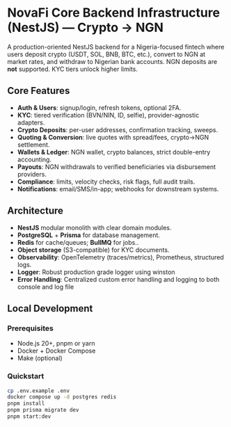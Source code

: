 # NovaFi Core Backend Infrastructure (NestJS) — Crypto → NGN

A production-oriented NestJS backend for a Nigeria-focused fintech where users deposit crypto (USDT, SOL, BNB, BTC, etc.), convert to NGN at market rates, and withdraw to Nigerian bank accounts. NGN deposits are **not** supported. KYC tiers unlock higher limits.

## Core Features

- **Auth & Users**: signup/login, refresh tokens, optional 2FA.
- **KYC**: tiered verification (BVN/NIN, ID, selfie), provider-agnostic adapters.
- **Crypto Deposits**: per-user addresses, confirmation tracking, sweeps.
- **Quoting & Conversion**: live quotes with spread/fees, crypto→NGN settlement.
- **Wallets & Ledger**: NGN wallet, crypto balances, strict double-entry accounting.
- **Payouts**: NGN withdrawals to verified beneficiaries via disbursement providers.
- **Compliance**: limits, velocity checks, risk flags, full audit trails.
- **Notifications**: email/SMS/in-app; webhooks for downstream systems.

## Architecture

- **NestJS** modular monolith with clear domain modules.
- **PostgreSQL** + **Prisma** for database management.
- **Redis** for cache/queues; **BullMQ** for jobs..
- **Object storage** (S3-compatible) for KYC documents.
- **Observability**: OpenTelemetry (traces/metrics), Prometheus, structured logs.
- **Logger**: Robust production grade logger using winston
- **Error Handling**: Centralized custom error handling and logging to both console and log file

## Local Development

### Prerequisites

- Node.js 20+, pnpm or yarn
- Docker + Docker Compose
- Make (optional)

### Quickstart

```bash
cp .env.example .env
docker compose up -d postgres redis
pnpm install
pnpm prisma migrate dev
pnpm start:dev
```

